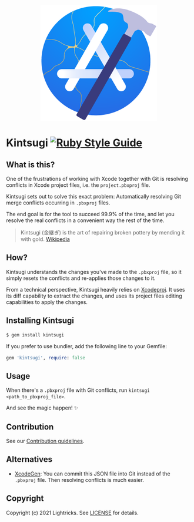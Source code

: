 <p align="center">
  <img src="./logo/kintsugi.png" alt="Kintsugi Logo"/>
</p>

# Kintsugi [![Ruby Style Guide](https://img.shields.io/badge/code_style-rubocop-brightgreen.svg)](https://github.com/rubocop/rubocop)

## What is this?

One of the frustrations of working with Xcode together with Git is resolving conflicts in Xcode project files, i.e. the `project.pbxproj` file.

Kintsugi sets out to solve this exact problem: Automatically resolving Git merge conflicts occurring in `.pbxproj` files.

The end goal is for the tool to succeed 99.9% of the time, and let you resolve the real conflicts in a convenient way the rest of the time.

> Kintsugi (金継ぎ) is the art of repairing broken pottery by mending it with gold. [Wikipedia](http://en.wikipedia.org/wiki/Kintsugi)

## How?

Kintsugi understands the changes you've made to the `.pbxproj` file, so it simply resets the conflicts and re-applies those changes to it.

From a technical perspective, Kintsugi heavily relies on [Xcodeproj](https://github.com/CocoaPods/Xcodeproj). It uses its diff capability to extract the changes, and uses its project files editing capabilities to apply the changes.

## Installing Kintsugi

```sh
$ gem install kintsugi
```

If you prefer to use bundler, add the following line to your Gemfile:

```rb
gem 'kintsugi', require: false
```

## Usage

When there's a `.pbxproj` file with Git conflicts, run `kintsugi <path_to_pbxproj_file>`.

And see the magic happen! :sparkles:

## Contribution

See our [Contribution guidelines](./CONTRIBUTING.md).

## Alternatives

- [XcodeGen](https://github.com/yonaskolb/XcodeGen): You can commit this JSON file into Git instead of the `.pbxproj` file. Then resolving conflicts is much easier.

## Copyright

Copyright (c) 2021 Lightricks. See [LICENSE](./LICENSE) for details.
